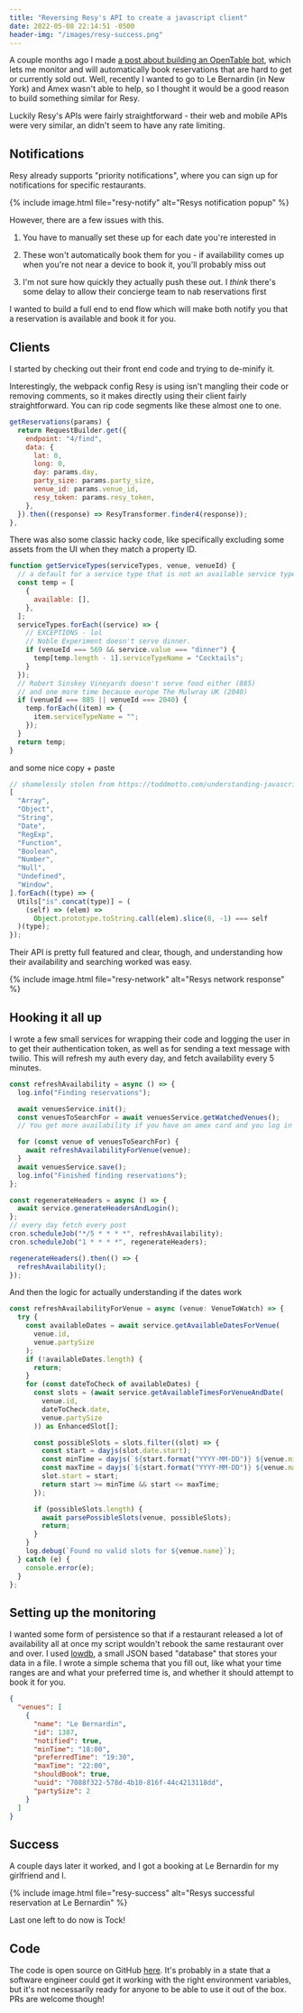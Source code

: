 ```yaml
---
title: "Reversing Resy's API to create a javascript client"
date: 2022-05-08 22:14:51 -0500
header-img: "/images/resy-success.png"
---
```


A couple months ago I made [a post about building an OpenTable bot](/posts/opentable), which lets me monitor and will automatically book reservations that are hard to get or currently sold out. Well, recently I wanted to go to Le Bernardin (in New York) and Amex wasn't able to help, so I thought it would be a good reason to build something similar for Resy.

Luckily Resy's APIs were fairly straightforward - their web and mobile APIs were very similar, an didn't seem to have any rate limiting.

## Notifications

Resy already supports "priority notifications", where you can sign up for notifications for specific restaurants.

{% include image.html file="resy-notify" alt="Resys notification popup" %}

However, there are a few issues with this.

1. You have to manually set these up for each date you're interested in

2. These won't automatically book them for you - if availability comes up when you're not near a device to book it, you'll probably miss out

3. I'm not sure how quickly they actually push these out. I _think_ there's some delay to allow their concierge team to nab reservations first

I wanted to build a full end to end flow which will make both notify you that a reservation is available and book it for you.

## Clients

I started by checking out their front end code and trying to de-minify it.

Interestingly, the webpack config Resy is using isn't mangling their code or removing comments, so it makes directly using their client fairly straightforward. You can rip code segments like these almost one to one.

```js
getReservations(params) {
  return RequestBuilder.get({
    endpoint: "4/find",
    data: {
      lat: 0,
      long: 0,
      day: params.day,
      party_size: params.party_size,
      venue_id: params.venue_id,
      resy_token: params.resy_token,
    },
  }).then((response) => ResyTransformer.finder4(response));
},
```

There was also some classic hacky code, like specifically excluding some assets from the UI when they match a property ID.

```js
function getServiceTypes(serviceTypes, venue, venueId) {
  // a default for a service type that is not an available service type for the venue
  const temp = [
    {
      available: [],
    },
  ];
  serviceTypes.forEach((service) => {
    // EXCEPTIONS - lol
    // Noble Experiment doesn't serve dinner.
    if (venueId === 569 && service.value === "dinner") {
      temp[temp.length - 1].serviceTypeName = "Cocktails";
    }
  });
  // Robert Sinskey Vineyards doesn't serve food either (885)
  // and one more time because europe The Mulwray UK (2040)
  if (venueId === 885 || venueId === 2040) {
    temp.forEach((item) => {
      item.serviceTypeName = "";
    });
  }
  return temp;
}
```

and some nice copy + paste

```js
// shamelessly stolen from https://toddmotto.com/understanding-javascript-types-and-reliable-type-checking/
[
  "Array",
  "Object",
  "String",
  "Date",
  "RegExp",
  "Function",
  "Boolean",
  "Number",
  "Null",
  "Undefined",
  "Window",
].forEach((type) => {
  Utils["is".concat(type)] = (
    (self) => (elem) =>
      Object.prototype.toString.call(elem).slice(8, -1) === self
  )(type);
});
```

Their API is pretty full featured and clear, though, and understanding how their availability and searching worked was easy.

{% include image.html file="resy-network" alt="Resys network response" %}

## Hooking it all up

I wrote a few small services for wrapping their code and logging the user in to get their authentication token, as well as for sending a text message with twilio. This will refresh my auth every day, and fetch availability every 5 minutes.

```js
const refreshAvailability = async () => {
  log.info("Finding reservations");

  await venuesService.init();
  const venuesToSearchFor = await venuesService.getWatchedVenues();
  // You get more availability if you have an amex card and you log in

  for (const venue of venuesToSearchFor) {
    await refreshAvailabilityForVenue(venue);
  }
  await venuesService.save();
  log.info("Finished finding reservations");
};

const regenerateHeaders = async () => {
  await service.generateHeadersAndLogin();
};
// every day fetch every post
cron.scheduleJob("*/5 * * * *", refreshAvailability);
cron.scheduleJob("1 * * * *", regenerateHeaders);

regenerateHeaders().then(() => {
  refreshAvailability();
});
```

And then the logic for actually understanding if the dates work

```js
const refreshAvailabilityForVenue = async (venue: VenueToWatch) => {
  try {
    const availableDates = await service.getAvailableDatesForVenue(
      venue.id,
      venue.partySize
    );
    if (!availableDates.length) {
      return;
    }
    for (const dateToCheck of availableDates) {
      const slots = (await service.getAvailableTimesForVenueAndDate(
        venue.id,
        dateToCheck.date,
        venue.partySize
      )) as EnhancedSlot[];

      const possibleSlots = slots.filter((slot) => {
        const start = dayjs(slot.date.start);
        const minTime = dayjs(`${start.format("YYYY-MM-DD")} ${venue.minTime}`);
        const maxTime = dayjs(`${start.format("YYYY-MM-DD")} ${venue.maxTime}`);
        slot.start = start;
        return start >= minTime && start <= maxTime;
      });

      if (possibleSlots.length) {
        await parsePossibleSlots(venue, possibleSlots);
        return;
      }
    }
    log.debug(`Found no valid slots for ${venue.name}`);
  } catch (e) {
    console.error(e);
  }
};
```

## Setting up the monitoring

I wanted some form of persistence so that if a restaurant released a lot of availability all at once my script wouldn't rebook the same restaurant over and over. I used [lowdb](https://npmjs.com/package/lowdb), a small JSON based "database" that stores your data in a file. I wrote a simple schema that you fill out, like what your time ranges are and what your preferred time is, and whether it should attempt to book it for you.

```json
{
  "venues": [
    {
      "name": "Le Bernardin",
      "id": 1387,
      "notified": true,
      "minTime": "18:00",
      "preferredTime": "19:30",
      "maxTime": "22:00",
      "shouldBook": true,
      "uuid": "7088f322-578d-4b10-816f-44c4213118dd",
      "partySize": 2
    }
  ]
}
```

## Success

A couple days later it worked, and I got a booking at Le Bernardin for my girlfriend and I.

{% include image.html file="resy-success" alt="Resys successful reservation at Le Bernardin" %}

Last one left to do now is Tock!

## Code

The code is open source on GitHub [here](https://github.com/jonluca/resy-api). It's probably in a state that a software engineer could get it working with the right environment variables, but it's not necessarily ready for anyone to be able to use it out of the box. PRs are welcome though!
